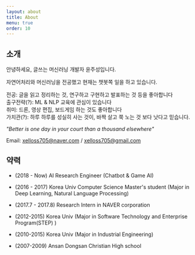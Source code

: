 ```yaml
---
layout: about
title: About
menu: true
order: 10
---
```


## 소개

안녕하세요, 글쓰는 머신러닝 개발자 윤주성입니다.

자연어처리와 머신러닝을 전공했고 현재는 챗봇쪽 일을 하고 있습니다.


전공: 글을 읽고 정리하는 것, 연구하고 구현하고 발표하는 것 등을 좋아합니다   
출구전략(?): ML & NLP 교육에 관심이 있습니다   
취미: 드론, 영상 편집, 보드게임 하는 것도 좋아합니다   
가치관(?): 하루 하루를 성실히 사는 것이, 바짝 살고 쭉 노는 것 보다 낫다고 믿습니다.

*"Better is one day in your court than a thousand elsewhere"*

Email: xelloss705@naver.com / xelloss705@gmail.com

## 약력

- (2018 - Now) AI Research Engineer (Chatbot & Game AI)

- (2016 - 2017) Korea Univ Computer Science Master's student
(Major in Deep Learning, Natural Language Processing)

- (2017.7 - 2017.8) Research Intern in NAVER corporation

- (2012-2015) Korea Univ
(Major in Software Technology and Enterprise Program(STEP) )

- (2010-2015) Korea Univ
(Major in Industrial Engineering)

- (2007-2009) Ansan Dongsan Christian High school
